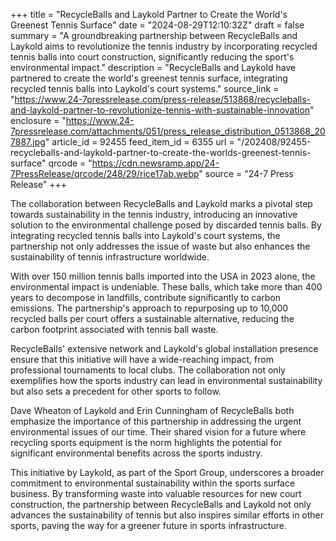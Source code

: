 +++
title = "RecycleBalls and Laykold Partner to Create the World's Greenest Tennis Surface"
date = "2024-08-29T12:10:32Z"
draft = false
summary = "A groundbreaking partnership between RecycleBalls and Laykold aims to revolutionize the tennis industry by incorporating recycled tennis balls into court construction, significantly reducing the sport's environmental impact."
description = "RecycleBalls and Laykold have partnered to create the world's greenest tennis surface, integrating recycled tennis balls into Laykold's court systems."
source_link = "https://www.24-7pressrelease.com/press-release/513868/recycleballs-and-laykold-partner-to-revolutionize-tennis-with-sustainable-innovation"
enclosure = "https://www.24-7pressrelease.com/attachments/051/press_release_distribution_0513868_207887.jpg"
article_id = 92455
feed_item_id = 6355
url = "/202408/92455-recycleballs-and-laykold-partner-to-create-the-worlds-greenest-tennis-surface"
qrcode = "https://cdn.newsramp.app/24-7PressRelease/qrcode/248/29/rice17ab.webp"
source = "24-7 Press Release"
+++

<p>The collaboration between RecycleBalls and Laykold marks a pivotal step towards sustainability in the tennis industry, introducing an innovative solution to the environmental challenge posed by discarded tennis balls. By integrating recycled tennis balls into Laykold's court systems, the partnership not only addresses the issue of waste but also enhances the sustainability of tennis infrastructure worldwide.</p><p>With over 150 million tennis balls imported into the USA in 2023 alone, the environmental impact is undeniable. These balls, which take more than 400 years to decompose in landfills, contribute significantly to carbon emissions. The partnership's approach to repurposing up to 10,000 recycled balls per court offers a sustainable alternative, reducing the carbon footprint associated with tennis ball waste.</p><p>RecycleBalls' extensive network and Laykold's global installation presence ensure that this initiative will have a wide-reaching impact, from professional tournaments to local clubs. The collaboration not only exemplifies how the sports industry can lead in environmental sustainability but also sets a precedent for other sports to follow.</p><p>Dave Wheaton of Laykold and Erin Cunningham of RecycleBalls both emphasize the importance of this partnership in addressing the urgent environmental issues of our time. Their shared vision for a future where recycling sports equipment is the norm highlights the potential for significant environmental benefits across the sports industry.</p><p>This initiative by Laykold, as part of the Sport Group, underscores a broader commitment to environmental sustainability within the sports surface business. By transforming waste into valuable resources for new court construction, the partnership between RecycleBalls and Laykold not only advances the sustainability of tennis but also inspires similar efforts in other sports, paving the way for a greener future in sports infrastructure.</p>